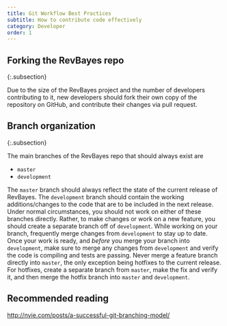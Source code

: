 ```yaml
---
title: Git Workflow Best Practices
subtitle: How to contribute code effectively
category: Developer
order: 1
---
```


## Forking the RevBayes repo
{:.subsection}

Due to the size of the RevBayes project and the number of developers
contributing to it, new developers should fork their own copy of the repository
on GitHub, and contribute their changes via pull request.

## Branch organization
{:.subsection}

The main branches of the RevBayes repo that should always exist are

-   `master`
-   `development`

The `master` branch should always reflect the state of the current release of
RevBayes.
The `development` branch should contain the working additions/changes to the
code that are to be included in the next release.
Under normal circumstances, you should not work on either of these branches
directly.
Rather, to make changes or work on a new feature, you should create a separate
branch off of `development`.
While working on your branch, frequently merge changes from `development` to
stay up to date.
Once your work is ready, and *before* you merge your branch into `development`,
make sure to merge any changes from `development` and verify the code is
compiling and tests are passing.
Never merge a feature branch directly into `master`, the only exception being
hotfixes to the current release.
For hotfixes, create a separate branch from `master`, make the fix and verify
it, and then merge the hotfix branch into `master` and `development`.

## Recommended reading

<http://nvie.com/posts/a-successful-git-branching-model/>
